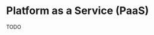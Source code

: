 # Platform as a Service (PaaS)

TODO

<!--
https://github.com/zimbatm/hostnames-and-usernames-to-reserve
https://github.com/shouldbee/reserved-usernames
https://github.com/forwardemail/reserved-email-addresses-list
-->
